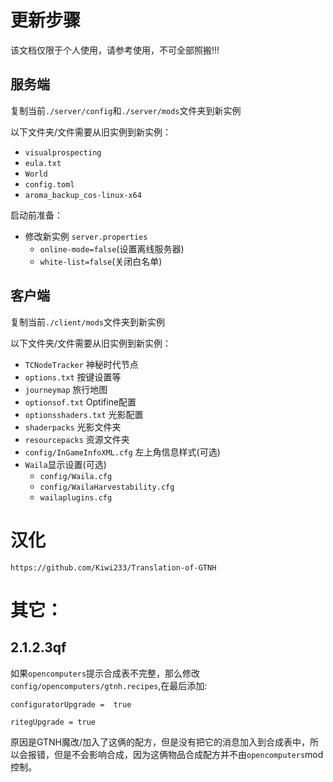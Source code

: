 # 更新步骤

该文档仅限于个人使用，请参考使用，不可全部照搬!!!

## 服务端

复制当前`./server/config`和`./server/mods`文件夹到新实例

以下文件夹/文件需要从旧实例到新实例：

 - `visualprospecting`
 - `eula.txt`
 - `World`
 - `config.toml`
 - `aroma_backup_cos-linux-x64`

启动前准备：
 - 修改新实例 `server.properties`
   - `online-mode=false`(设置离线服务器)
   - `white-list=false`(关闭白名单)

## 客户端

复制当前`./client/mods`文件夹到新实例

以下文件夹/文件需要从旧实例到新实例：

  -  `TCNodeTracker` 神秘时代节点
  -  `options.txt`  按键设置等
  -  `journeymap` 旅行地图
  -  `optionsof.txt` Optifine配置
  -  `optionsshaders.txt` 光影配置
  -  `shaderpacks` 光影文件夹
  -  `resourcepacks` 资源文件夹
  -  `config/InGameInfoXML.cfg` 左上角信息样式(可选)
  -  `Waila`显示设置(可选)
     -  `config/Waila.cfg`
     -  `config/WailaHarvestability.cfg`
     -  `wailaplugins.cfg`

# 汉化

`https://github.com/Kiwi233/Translation-of-GTNH`

# 其它：

## 2.1.2.3qf

如果`opencomputers`提示合成表不完整，那么修改`config/opencomputers/gtnh.recipes`,在最后添加:
```
configuratorUpgrade =  true

ritegUpgrade = true

```

原因是GTNH魔改/加入了这俩的配方，但是没有把它的消息加入到合成表中，所以会报错，但是不会影响合成，因为这俩物品合成配方并不由`opencomputers`mod控制。